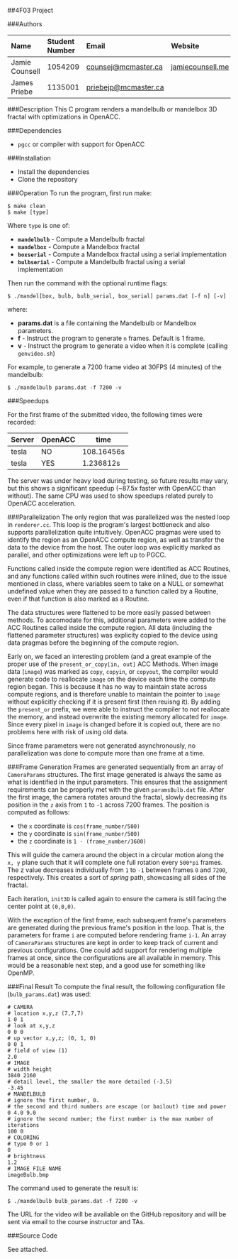 ##4F03 Project

###Authors  
  
| Name           | Student Number | Email                | Website                                      |
|:---------------|:---------------|:---------------------|:---------------------------------------------|
| Jamie Counsell | 1054209        | counsej@mcmaster.ca  | [jamiecounsell.me](http://jamiecounsell.me/) |
| James Priebe   | 1135001        | priebejp@mcmaster.ca |                                              |

###Description
This C program renders a mandelbulb or mandelbox 3D fractal with optimizations in OpenACC.

###Dependencies
- `pgcc` or compiler with support for OpenACC

###Installation
- Install the dependencies
- Clone the repository

###Operation
To run the program, first run make:

```
$ make clean
$ make [type]
```
Where `type` is one of:

* **`mandelbulb`** - Compute a Mandelbulb fractal
* **`mandelbox`** - Compute a Mandelbox fractal
* **`boxserial`** - Compute a Mandelbox fractal using a serial implementation
* **`bulbserial`** - Compute a Mandelbulb fractal using a serial implementation

Then run the command with the optional runtime flags:

```
$ ./mandel[box, bulb, bulb_serial, box_serial] params.dat [-f n] [-v]
```
where:

* **params.dat** is a file containing the Mandelbulb or Mandelbox parameters. 
* **f** - Instruct the program to generate `n` frames. Default is 1 frame.  
* **v** - Instruct the program to generate a video when it is complete (calling `genvideo.sh`)

For example, to generate a 7200 frame video at 30FPS (4 minutes) of the mandelbulb:

```
$ ./mandelbulb params.dat -f 7200 -v
```

###Speedups

For the first frame of the submitted video, the following times were recorded:

|Server|OpenACC|time      |
|------|-------|----------|
|tesla |NO     |108.16456s|
|tesla |YES    |1.236812s |

The server was under heavy load during testing, so future results may vary, but this shows a significant speedup (~87.5x faster with OpenACC than without). The same CPU was used to show speedups related purely to OpenACC acceleration.


###Parallelization
The only region that was parallelized was the nested loop in `renderer.cc`. This loop is the program's largest bottleneck and also supports parallelization quite intuitively. OpenACC pragmas were used to identify the region as an OpenACC compute region, as well as transfer the data to the device from the host. The outer loop was explicitly marked as parallel, and other optimizations were left up to PGCC.

Functions called inside the compute region were identified as ACC Routines, and any functions called within such routines were inlined, due to the issue mentioned in class, where variables seem to take on a NULL or somewhat undefined value when they are passed to a function called by a Routine, even if that function is also marked as a Routine.

The data structures were flattened to be more easily passed between methods. To accomodate for this, additional parameters were added to the ACC Routines called inside the compute region. All data (including the flattened parameter structures) was explicity copied to the device using data pragmas before the beginning of the compute region.

Early on, we faced an interesting problem (and a great example of the proper use of the `present_or_copy[in, out]` ACC Methods. When image data (`image`) was marked as `copy`, `copyin`, or `copyout`, the compiler would generate code to reallocate `image` on the device each time the compute region began. This is because it has no way to maintain state across compute regions, and is therefore unable to maintain the pointer to `image` without explicitly checking if it is present first (then reuisng it). By adding the `present_or` prefix, we were able to instruct the compiler to not reallocate the memory, and instead overwrite the existing memory allocated for `image`. Since every pixel in `image` is changed before it is copied out, there are no problems here with risk of using old data.

Since frame parameters were not generated asynchronously, no parallelization was done to compute more than one frame at a time.


###Frame Generation
Frames are generated sequentially from an array of `CameraParams` structures. The first image generated is always the same as what is identified in the input parameters. This ensures that the assignment requirements can be properly met with the given `paramsBulb.dat` file. After the first image, the camera rotates around the fractal, slowly decreasing its position in the `z` axis from `1` to `-1` across 7200 frames. The position is computed as follows:

* the `x` coordinate is `cos(frame_number/500)`
* the `y` coordinate is `sin(frame_number/500)`
* the `z` coordinate is `1 - (frame_number/3600)`

This will guide the camera around the object in a circular motion along the `x, y` plane such that it will complete one full rotation every `500*pi` frames. The z value decreases individually from `1` to `-1` between frames `0` and `7200`, respectively. This creates a sort of _spring_ path, showcasing all sides of the fractal.

Each iteration, `init3D` is called again to ensure the camera is still facing the center point at `(0,0,0)`.

With the exception of the first frame, each subsequent frame's parameters are generated during the previous frame's position in the loop. That is, the parameters for frame `i` are computed before rendering frame `i-1`. An array of `CameraParams` structures are kept in order to keep track of current and previous configurations. One could add support for rendering multiple frames at once, since the configurations are all available in memory. This would be a reasonable next step, and a good use for something like OpenMP.


###Final Result
To compute the final result, the following configuration file (`bulb_params.dat`) was used:

```
# CAMERA
# location x,y,z (7,7,7)
1 0 1
# look at x,y,z
0 0 0
# up vector x,y,z; (0, 1, 0)
0 0 1
# field of view (1)
2.0
# IMAGE
# width height
3840 2160
# detail level, the smaller the more detailed (-3.5)
-3.45
# MANDELBULB
# ignore the first number, 0.
# the second and third numbers are escape (or bailout) time and power
0 4.0 9.0
# ignore the second number; the first number is the max number of iterations
100 0
# COLORING
# type 0 or 1
0
# brightness
1.2
# IMAGE FILE NAME
imageBulb.bmp
```

The command used to generate the result is:

```
$ ./mandelbulb bulb_params.dat -f 7200 -v
```

The URL for the video will be available on the GitHub repository and will be sent via email to the course instructor and TAs.

###Source Code

See attached.
